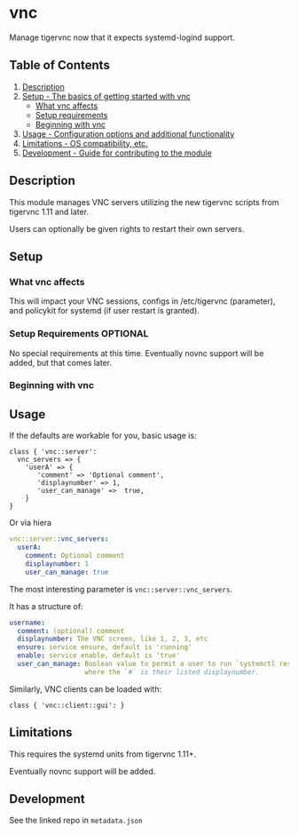 # vnc

Manage tigervnc now that it expects systemd-logind support.

## Table of Contents

1. [Description](#description)
1. [Setup - The basics of getting started with vnc](#setup)
    * [What vnc affects](#what-vnc-affects)
    * [Setup requirements](#setup-requirements)
    * [Beginning with vnc](#beginning-with-vnc)
1. [Usage - Configuration options and additional functionality](#usage)
1. [Limitations - OS compatibility, etc.](#limitations)
1. [Development - Guide for contributing to the module](#development)

## Description

This module manages VNC servers utilizing the new tigervnc scripts
from tigervnc 1.11 and later.

Users can optionally be given rights to restart their own servers.

## Setup

### What vnc affects

This will impact your VNC sessions, configs in /etc/tigervnc (parameter),
and policykit for systemd (if user restart is granted).

### Setup Requirements **OPTIONAL**

No special requirements at this time.  Eventually novnc support will
be added, but that comes later.

### Beginning with vnc

## Usage

If the defaults are workable for you, basic usage is:

```puppet
class { 'vnc::server':
  vnc_servers => {
    'userA' => {
       'comment' => 'Optional comment',
       'displaynumber' => 1,
       'user_can_manage' =>  true,
    }
}
```
Or via hiera
```yaml
vnc::server::vnc_servers:
  userA:
    comment: Optional comment
    displaynumber: 1
    user_can_manage: true
```

The most interesting parameter is `vnc::server::vnc_servers`.

It has a structure of:

```yaml
username:
  comment: (optional) comment
  displaynumber: The VNC screen, like 1, 2, 3, etc
  ensure: service ensure, default is 'running'
  enable: service enable, default is 'true'
  user_can_manage: Boolean value to permit a user to run `systemctl restart vncserver@:#.service`
                   where the `#` is their listed displaynumber.
```

Similarly, VNC clients can be loaded with:

```puppet
class { 'vnc::client::gui': }
```

## Limitations

This requires the systemd units from tigervnc 1.11+.

Eventually novnc support will be added.

## Development

See the linked repo in `metadata.json`
